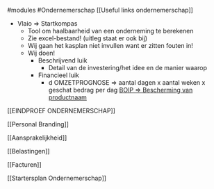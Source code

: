 #modules #Ondernemerschap
[[Useful links ondernemerschap]]

- Vlaio => Startkompas
	- Tool om haalbaarheid van een onderneming te berekenen
	- Zie excel-bestand! (uitleg staat er ook bij)
	- Wij gaan het kasplan niet invullen want er zitten fouten in!
	- Wij doen!
		- Beschrijvend luik
			- Detail van de investering/het idee en de manier waarop
		- Financieel luik
			- d
OMZETPROGNOSE
=> aantal dagen x aantal weken x geschat bedrag per dag
[BOIP => Bescherming van productnaam](https://www.boip.int/nl)



[[EINDPROEF ONDERNEMERSCHAP]]

[[Personal Branding]]

[[Aansprakelijkheid]]

[[Belastingen]]

[[Facturen]]

[[Startersplan Ondernemerschap]]

